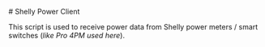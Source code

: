 # Shelly Power Client

This script is used to receive power data from Shelly power meters / smart switches (_like Pro 4PM used here_).
